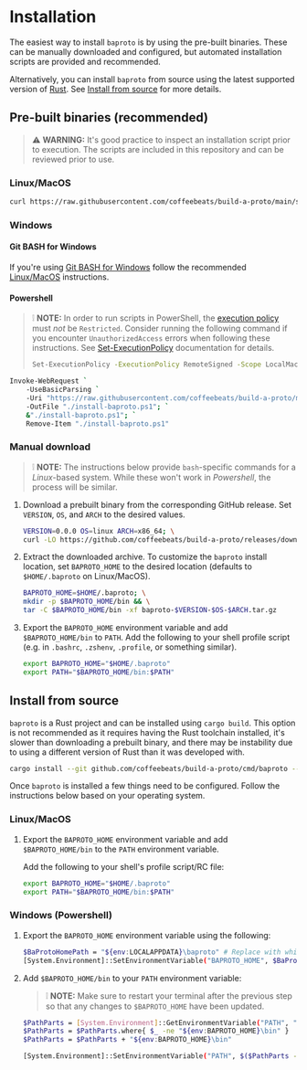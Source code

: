 # **Installation**

The easiest way to install `baproto` is by using the pre-built binaries. These can be manually downloaded and configured, but automated installation scripts are provided and recommended.

Alternatively, you can install `baproto` from source using the latest supported version of [Rust](https://www.rust-lang.org/tools/install). See [Install from source](#install-from-source) for more details.

## **Pre-built binaries (recommended)**

> ⚠️ **WARNING:** It's good practice to inspect an installation script prior to execution. The scripts are included in this repository and can be reviewed prior to use.

### **Linux/MacOS**

```sh
curl https://raw.githubusercontent.com/coffeebeats/build-a-proto/main/scripts/install.sh | sh
```

### **Windows**

#### **Git BASH for Windows**

If you're using [Git BASH for Windows](https://gitforwindows.org/) follow the recommended [Linux/MacOS](#linuxmacos) instructions.

#### **Powershell**

> ❕ **NOTE:** In order to run scripts in PowerShell, the [execution policy](https://learn.microsoft.com/en-us/powershell/module/microsoft.powershell.core/about/about_execution_policies) must _not_ be `Restricted`. Consider running the following command
> if you encounter `UnauthorizedAccess` errors when following these instructions. See [Set-ExecutionPolicy](https://learn.microsoft.com/en-us/powershell/module/microsoft.powershell.security/set-executionpolicy) documentation for details.
>
> ```sh
> Set-ExecutionPolicy -ExecutionPolicy RemoteSigned -Scope LocalMachine
> ```

```sh
Invoke-WebRequest `
    -UseBasicParsing `
    -Uri "https://raw.githubusercontent.com/coffeebeats/build-a-proto/main/scripts/install.ps1" `
    -OutFile "./install-baproto.ps1"; `
    &"./install-baproto.ps1"; `
    Remove-Item "./install-baproto.ps1"
```

### **Manual download**

> ❕ **NOTE:** The instructions below provide `bash`-specific commands for a _Linux_-based system. While these won't work in _Powershell_, the process will be similar.

1. Download a prebuilt binary from the corresponding GitHub release. Set `VERSION`, `OS`, and `ARCH` to the desired values.

    ```sh
    VERSION=0.0.0 OS=linux ARCH=x86_64; \
    curl -LO https://github.com/coffeebeats/build-a-proto/releases/download/v$VERSION/baproto-$VERSION-$OS-$ARCH.tar.gz
    ```

2. Extract the downloaded archive. To customize the `baproto` install location, set `BAPROTO_HOME` to the desired location (defaults to `$HOME/.baproto` on Linux/MacOS).

    ```sh
    BAPROTO_HOME=$HOME/.baproto; \
    mkdir -p $BAPROTO_HOME/bin && \
    tar -C $BAPROTO_HOME/bin -xf baproto-$VERSION-$OS-$ARCH.tar.gz
    ```

3. Export the `BAPROTO_HOME` environment variable and add `$BAPROTO_HOME/bin` to `PATH`. Add the following to your shell profile script (e.g. in `.bashrc`, `.zshenv`, `.profile`, or something similar).

    ```sh
    export BAPROTO_HOME="$HOME/.baproto"
    export PATH="$BAPROTO_HOME/bin:$PATH"
    ```

## **Install from source**

`baproto` is a Rust project and can be installed using `cargo build`. This option is not recommended as it requires having the Rust toolchain installed, it's slower than downloading a prebuilt binary, and there may be instability due to using a different version of Rust than it was developed with.

```sh
cargo install --git github.com/coffeebeats/build-a-proto/cmd/baproto --tag v0.1.0 # x-release-please-version
```

Once `baproto` is installed a few things need to be configured. Follow the instructions below based on your operating system.

### **Linux/MacOS**

1. Export the `BAPROTO_HOME` environment variable and add `$BAPROTO_HOME/bin` to the `PATH` environment variable.

    Add the following to your shell's profile script/RC file:

    ```sh
    export BAPROTO_HOME="$HOME/.baproto"
    export PATH="$BAPROTO_HOME/bin:$PATH"
    ```

### **Windows (Powershell)**

1. Export the `BAPROTO_HOME` environment variable using the following:

    ```sh
    $BaProtoHomePath = "${env:LOCALAPPDATA}\baproto" # Replace with whichever path you'd like.
    [System.Environment]::SetEnvironmentVariable("BAPROTO_HOME", $BaProtoHomePath, "User")
    ```

2. Add `$BAPROTO_HOME/bin` to your `PATH` environment variable:

    > ❕ **NOTE:** Make sure to restart your terminal after the previous step so that any changes to `$BAPROTO_HOME` have been updated.

    ```sh
    $PathParts = [System.Environment]::GetEnvironmentVariable("PATH", "User").Trim(";") -Split ";"
    $PathParts = $PathParts.where{ $_ -ne "${env:BAPROTO_HOME}\bin" }
    $PathParts = $PathParts + "${env:BAPROTO_HOME}\bin"

    [System.Environment]::SetEnvironmentVariable("PATH", $($PathParts -Join ";"), "User")
    ```
